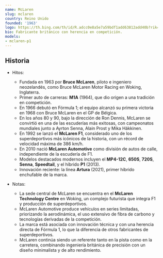 ```yaml
---
name: McLaren
slug: mclaren
country: Reino Unido
founded: '1963'
logo: https://th.bing.com/th/id/R.adcc0e8a5e7a59bdf1add63812add40b?rik=3HZm3uontXeiqQ&pid=ImgRaw&r=0
bio: Fabricante británico con herencia en competición.
models:
- mclaren-p1
---
```


## Historia

- Hitos:  
  - Fundada en 1963 por **Bruce McLaren**, piloto e ingeniero neozelandés, como Bruce McLaren Motor Racing en Woking, Inglaterra.  
  - Primer auto de carreras: **M1A** (1964), que dio origen a una tradición en competición.  
  - En 1966 debutó en Fórmula 1; el equipo alcanzó su primera victoria en 1968 con Bruce McLaren en el GP de Bélgica.  
  - En los años 80 y 90, bajo la dirección de Ron Dennis, McLaren se convirtió en una de las escuderías más exitosas, con campeonatos mundiales junto a Ayrton Senna, Alain Prost y Mika Häkkinen.  
  - En 1992 se lanzó el **McLaren F1**, considerado uno de los superdeportivos más icónicos de la historia, con un récord de velocidad máxima de 386 km/h.  
  - En 2010 nació **McLaren Automotive** como división de autos de calle, independiente de la escudería de F1.  
  - Modelos destacados modernos incluyen el **MP4-12C**, **650S**, **720S**, **Senna**, **Speedtail**, y el híbrido **P1** (2013).  
  - Innovación reciente: la línea **Artura** (2021), primer híbrido enchufable de la marca.  

- Notas:  
  - La sede central de McLaren se encuentra en el **McLaren Technology Centre** en Woking, un complejo futurista que integra F1 y producción de superdeportivos.  
  - McLaren Automotive produce vehículos en series limitadas, priorizando la aerodinámica, el uso extensivo de fibra de carbono y tecnologías derivadas de la competición.  
  - La marca está asociada con innovación técnica y con una herencia directa de Fórmula 1, lo que la diferencia de otros fabricantes de superdeportivos.  
  - McLaren continúa siendo un referente tanto en la pista como en la carretera, combinando ingeniería británica de precisión con un diseño minimalista y de alto rendimiento.  
